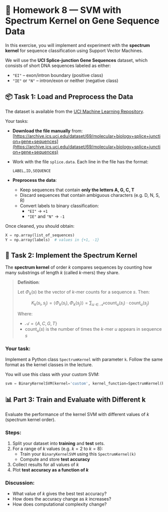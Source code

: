 # 🧪 Homework 8 — SVM with Spectrum Kernel on Gene Sequence Data

In this exercise, you will implement and experiment with the **spectrum kernel** for sequence classification using Support Vector Machines.

We will use the **UCI Splice-junction Gene Sequences** dataset, which consists of short DNA sequences labeled as either:

- `"EI"` – exon/intron boundary (positive class)
- `"IE"` or `"N"` – intron/exon or neither (negative class)

## 📦 Task 1: Load and Preprocess the Data

The dataset is available from the [UCI Machine Learning Repository](https://archive.ics.uci.edu/dataset/69/molecular+biology+splice+junction+gene+sequences).

Your tasks:

- **Download the file manually** from:  
  [https://archive.ics.uci.edu/dataset/69/molecular+biology+splice+junction+gene+sequences](https://archive.ics.uci.edu/dataset/69/molecular+biology+splice+junction+gene+sequences)

- Work with the file `splice.data`. Each line in the file has the format:  

  `LABEL,ID,SEQUENCE`

- **Preprocess the data**:
  - Keep sequences that contain **only the letters A, G, C, T** 
  - Discard sequences that contain ambiguous characters (e.g. D, N, S, R)
  - Convert labels to binary classification:
    - `"EI"` → `+1`
    - `"IE"` and `"N"` → `-1`

Once cleaned, you should obtain:

```python
X = np.array(list_of_sequences)
Y = np.array(labels)  # values in {+1, -1}
```

## 🧠 Task 2: Implement the Spectrum Kernel

The **spectrum kernel** of order $k$ compares sequences by counting how many substrings of length $k$ (called $k$-mers) they share.

>**Definition**:
>
>Let $\Phi_k(s)$ be the vector of $k$-mer counts for a sequence $s$. Then:
>
>$$
>K_k(s_i, s_j) = \langle \Phi_k(s_i), \Phi_k(s_j) \rangle
>= \sum_{u \in \mathcal{A}^k} \text{count}_u(s_i) \cdot \text{count}_u(s_j)
>$$
>
>Where:
>- $\mathcal{A} = \{A, C, G, T\}$
>- $\text{count}_u(s)$ is the number of times the $k$-mer $u$ appears in sequence $s$

### Your task:

Implement a Python class `SpectrumKernel` with parameter `k`. Follow the same format as the kernel classes in the lecture.

You will use this class with your custom SVM:

```python
svm = BinaryKernelSVM(kernel='custom', kernel_function=SpectrumKernel(k))
```

## 📊 Part 3: Train and Evaluate with Different k

Evaluate the performance of the kernel SVM with different values of $k$ (spectrum kernel order).

### Steps:

1. Split your dataset into **training** and **test** sets.
2. For a range of $k$ values (e.g. $k = 2$ to $k = 8$):
   - Train your `BinaryKernelSVM` using this `SpectrumKernel(k)`
   - Compute and store **test accuracy**
3. Collect results for all values of $k$
4. Plot **test accuracy as a function of $k$**

### Discussion:

- What value of $k$ gives the best test accuracy?
- How does the accuracy change as $k$ increases?
- How does computational complexity change?



